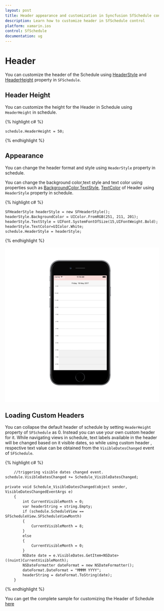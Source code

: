 ```yaml
---     
layout: post     
title: Header appearance and customization in Syncfusion SfSchedule control for Xamarin.iOS     
description: Learn how to customize header in SfSchedule control    
platform: xamarin.ios   
control: SfSchedule     
documentation: ug
---  
```


# Header

You can customize the header of the Schedule using [HeaderStyle](https://help.syncfusion.com/cr/cref_files/xamarin-ios/sfschedule/Syncfusion.SfSchedule.iOS~Syncfusion.SfSchedule.iOS.SFSchedule~HeaderStyle.html) and [HeaderHeight](https://help.syncfusion.com/cr/cref_files/xamarin-ios/sfschedule/Syncfusion.SfSchedule.iOS~Syncfusion.SfSchedule.iOS.SFSchedule~HeaderHeight.html) property in `SFSchedule`.

## Header Height

You can customize the height for the Header in Schedule using `HeaderHeight` in schedule.

{% highlight c# %}

	schedule.HeaderHeight = 50;

{% endhighlight %}

## Appearance

You can change the header format and style using `HeaderStyle` property in schedule.

You can change the background color,text style and text color using properties such as [BackgroundColor](https://help.syncfusion.com/cr/cref_files/xamarin-ios/sfschedule/Syncfusion.SfSchedule.iOS~Syncfusion.SfSchedule.iOS.SFHeaderStyle~BackgroundColor.html),[TextStyle](https://help.syncfusion.com/cr/cref_files/xamarin-ios/sfschedule/Syncfusion.SfSchedule.iOS~Syncfusion.SfSchedule.iOS.SFHeaderStyle~TextStyle.html), [TextColor](https://help.syncfusion.com/cr/cref_files/xamarin-ios/sfschedule/Syncfusion.SfSchedule.iOS~Syncfusion.SfSchedule.iOS.SFHeaderStyle~TextColor.html) of Header using `HeaderStyle` property in schedule.

{% highlight c# %}

    SFHeaderStyle headerStyle = new SFHeaderStyle();
	headerStyle.BackgroundColor = UIColor.FromRGB(251, 211, 201);
	headerStyle.TextStyle = UIFont.SystemFontOfSize(15,UIFontWeight.Bold);
	headerStyle.TextColor=UIColor.White;
	schedule.HeaderStyle = headerStyle;


{% endhighlight %}

![](Header_images/HeaderStyle.png) 

## Loading Custom Headers

You can collapse the default header of schedule by setting `HeaderHeight` property of `SFSchedule` as 0. Instead you can use your own custom header for it. While navigating views in schedule, text labels available in the header will be changed based on it visible dates, so while using custom header , respective text value can be obtained from the `VisibleDatesChanged` event of `SFSchedule`.

{% highlight c# %}
    
        //triggering visible dates changed event.
    schedule.VisibleDatesChanged += Schedule_VisibleDatesChanged;
    
    private void Schedule_VisibleDatesChanged(object sender, VisibleDatesChangedEventArgs e)
        {
            int CurrentVisibleMonth = 0;
            var headerString = string.Empty;
            if (schedule.ScheduleView == SFScheduleView.SFScheduleViewMonth)
            {
                CurrentVisibleMonth = 8;
            }
            else
            {
                CurrentVisibleMonth = 0;
            }
            NSDate date = e.VisibleDates.GetItem<NSDate>((nuint)CurrentVisibleMonth);
            NSDateFormatter dateFormat = new NSDateFormatter();
            dateFormat.DateFormat = "MMMM YYYY";
            headerString = dateFormat.ToString(date);
        }

{% endhighlight %}

You can get the complete sample for customizing the Header of Schedule [here](http://www.syncfusion.com/downloads/support/directtrac/general/ze/HeaderSample_iOS-2097240596.zip) 